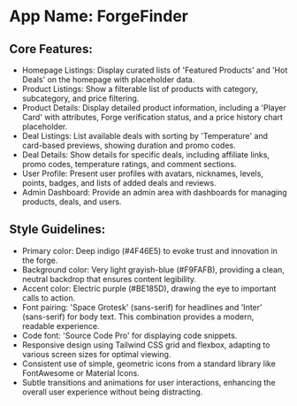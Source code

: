 # **App Name**: ForgeFinder

## Core Features:

- Homepage Listings: Display curated lists of 'Featured Products' and 'Hot Deals' on the homepage with placeholder data.
- Product Listings: Show a filterable list of products with category, subcategory, and price filtering.
- Product Details: Display detailed product information, including a 'Player Card' with attributes, Forge verification status, and a price history chart placeholder.
- Deal Listings: List available deals with sorting by 'Temperature' and card-based previews, showing duration and promo codes.
- Deal Details: Show details for specific deals, including affiliate links, promo codes, temperature ratings, and comment sections.
- User Profile: Present user profiles with avatars, nicknames, levels, points, badges, and lists of added deals and reviews.
- Admin Dashboard: Provide an admin area with dashboards for managing products, deals, and users.

## Style Guidelines:

- Primary color: Deep indigo (#4F46E5) to evoke trust and innovation in the forge.
- Background color: Very light grayish-blue (#F9FAFB), providing a clean, neutral backdrop that ensures content legibility.
- Accent color: Electric purple (#BE185D), drawing the eye to important calls to action.
- Font pairing: 'Space Grotesk' (sans-serif) for headlines and 'Inter' (sans-serif) for body text. This combination provides a modern, readable experience.
- Code font: 'Source Code Pro' for displaying code snippets.
- Responsive design using Tailwind CSS grid and flexbox, adapting to various screen sizes for optimal viewing.
- Consistent use of simple, geometric icons from a standard library like FontAwesome or Material Icons.
- Subtle transitions and animations for user interactions, enhancing the overall user experience without being distracting.